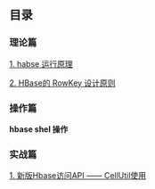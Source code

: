 ## 目录

### 理论篇

[1. habse 运行原理](https://github.com/yueyuanyang/knowledge/blob/master/Hbase/theory/part1.md)

[2. HBase的 RowKey 设计原则](https://github.com/yueyuanyang/knowledge/blob/master/Hbase/theory/part2.md)

### 操作篇

**hbase shel 操作**


### 实战篇

[1. 新版Hbase访问API —— CellUtil使用](https://github.com/yueyuanyang/knowledge/blob/master/Hbase/actual/part1.md)
